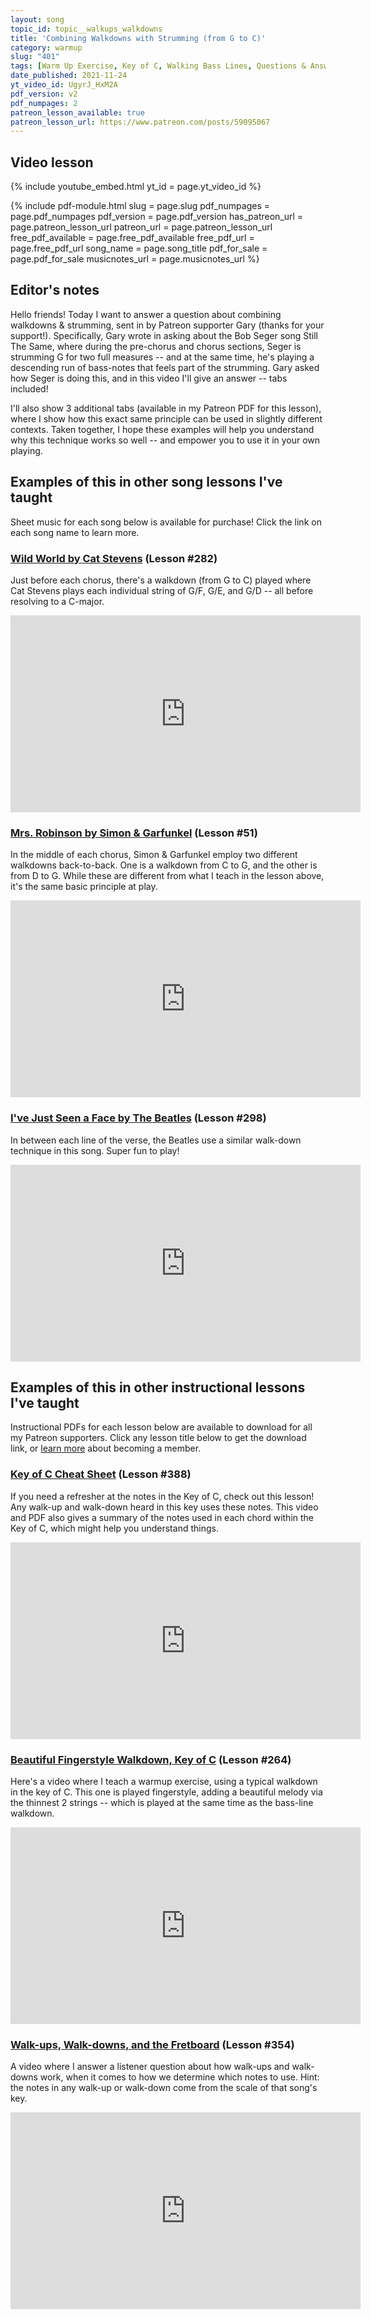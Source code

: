 ```yaml
---
layout: song
topic_id: topic__walkups_walkdowns
title: 'Combining Walkdowns with Strumming (from G to C)'
category: warmup
slug: "401"
tags: [Warm Up Exercise, Key of C, Walking Bass Lines, Questions & Answers]
date_published: 2021-11-24
yt_video_id: UgyrJ_HxM2A
pdf_version: v2
pdf_numpages: 2
patreon_lesson_available: true
patreon_lesson_url: https://www.patreon.com/posts/59095067
---
```


## Video lesson

{% include youtube_embed.html yt_id = page.yt_video_id %}

{% include pdf-module.html slug = page.slug pdf_numpages = page.pdf_numpages pdf_version = page.pdf_version has_patreon_url = page.patreon_lesson_url patreon_url = page.patreon_lesson_url free_pdf_available = page.free_pdf_available free_pdf_url = page.free_pdf_url song_name = page.song_title pdf_for_sale = page.pdf_for_sale musicnotes_url = page.musicnotes_url %}

## Editor's notes

Hello friends! Today I want to answer a question about combining walkdowns & strumming, sent in by Patreon supporter Gary (thanks for your support!). Specifically, Gary wrote in asking about the Bob Seger song Still The Same, where during the pre-chorus and chorus sections, Seger is strumming G for two full measures -- and at the same time, he's playing a descending run of bass-notes that feels part of the strumming. Gary asked how Seger is doing this, and in this video I'll give an answer -- tabs included!

I'll also show 3 additional tabs (available in my Patreon PDF for this lesson), where I show how this exact same principle can be used in slightly different contexts. Taken together, I hope these examples will help you understand why this technique works so well -- and empower you to use it in your own playing.

## Examples of this in other song lessons I've taught

Sheet music for each song below is available for purchase! Click the link on each song name to learn more.

### [Wild World by Cat Stevens](/lessons/282) (Lesson #282)

Just before each chorus, there's a walkdown (from G to C) played where Cat Stevens plays each individual string of G/F, G/E, and G/D -- all before resolving to a C-major.

<iframe width="560" height="315" src="https://www.youtube.com/embed/1RT2iMeTDgI" frameborder="0" allow="accelerometer; autoplay; encrypted-media; gyroscope; picture-in-picture" allowfullscreen></iframe>


### [Mrs. Robinson by Simon & Garfunkel](/lessons/51) (Lesson #51)

In the middle of each chorus, Simon & Garfunkel employ two different walkdowns back-to-back. One is a walkdown from C to G, and the other is from D to G. While these are different from what I teach in the lesson above, it's the same basic principle at play.

<iframe width="560" height="315" src="https://www.youtube.com/embed/EHUoA3flT4E" frameborder="0" allow="accelerometer; autoplay; encrypted-media; gyroscope; picture-in-picture" allowfullscreen></iframe>

### [I've Just Seen a Face by The Beatles](/lessons/298) (Lesson #298)

In between each line of the verse, the Beatles use a similar walk-down technique in this song. Super fun to play!

<iframe width="560" height="315" src="https://www.youtube.com/embed/h7e0p8lIhhw" frameborder="0" allow="accelerometer; autoplay; encrypted-media; gyroscope; picture-in-picture" allowfullscreen></iframe>



## Examples of this in other instructional lessons I've taught

Instructional PDFs for each lesson below are available to download for all my Patreon supporters. Click any lesson title below to get the download link, or [learn more](/join) about becoming a member.

### [Key of C Cheat Sheet](/lessons/388) (Lesson #388)

If you need a refresher at the notes in the Key of C, check out this lesson! Any walk-up and walk-down heard in this key uses these notes. This video and PDF also gives a summary of the notes used in each chord within the Key of C, which might help you understand things.

<iframe width="560" height="315" src="https://www.youtube.com/embed/idpDK_QMpTI" frameborder="0" allow="accelerometer; autoplay; encrypted-media; gyroscope; picture-in-picture" allowfullscreen></iframe>


### [Beautiful Fingerstyle Walkdown, Key of C](/lessons/264) (Lesson #264)

Here's a video where I teach a warmup exercise, using a typical walkdown in the key of C. This one is played fingerstyle, adding a beautiful melody via the thinnest 2 strings -- which is played at the same time as the bass-line walkdown.

<iframe width="560" height="315" src="https://www.youtube.com/embed/LJGLWm8IHv8" frameborder="0" allow="accelerometer; autoplay; encrypted-media; gyroscope; picture-in-picture" allowfullscreen></iframe>


### [Walk-ups, Walk-downs, and the Fretboard](/lessons/354) (Lesson #354)

A video where I answer a listener question about how walk-ups and walk-downs work, when it comes to how we determine which notes to use. Hint: the notes in any walk-up or walk-down come from the scale of that song's key.

<iframe width="560" height="315" src="https://www.youtube.com/embed/swDGvt_jYaI" frameborder="0" allow="accelerometer; autoplay; encrypted-media; gyroscope; picture-in-picture" allowfullscreen></iframe>
